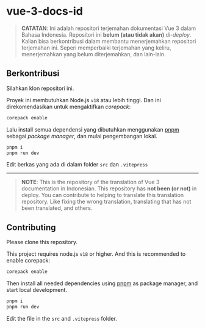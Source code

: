 # vue-3-docs-id

> **CATATAN**:
> Ini adalah repositori terjemahan dokumentasi Vue 3 dalam Bahasa Indonesia.
> Repositori ini **belum (atau tidak akan)** di-*deploy*.
> Kalian bisa berkontribusi dalam membantu menerjemahkan repositori terjemahan ini.
> Seperi memperbaiki terjemahan yang keliru, menerjemahkan yang belum diterjemahkan, dan lain-lain.

## Berkontribusi

Silahkan klon repositori ini.

Proyek ini membutuhkan Node.js `v18` atau lebih tinggi. Dan ini direkomendasikan untuk mengaktifkan *corepack*:

```bash
corepack enable
```

Lalu install semua dependensi yang dibutuhkan menggunakan [pnpm](https://pnpm.io/) sebagai *package manager*, dan mulai pengembangan lokal.

```bash
pnpm i
pnpm run dev
```

Edit berkas yang ada di dalam folder `src` dan `.vitepress`

---

> **NOTE**:
> This is the repository of the translation of Vue 3 documentation in Indonesian.
> This repository has **not been (or not)** in deploy.
> You can contribute to helping to translate this translation repository.
> Like fixing the wrong translation, translating that has not been translated, and others.

## Contributing

Please clone this repository.

This project requires node.js `v18` or higher. And this is recommended to enable corepack:

```bash
corepack enable
```

Then install all needed dependencies using [pnpm](https://pnpm.io/) as package manager, and start local development.

```bash
pnpm i
pnpm run dev
```

Edit the file in the `src` and `.vitepress` folder.
